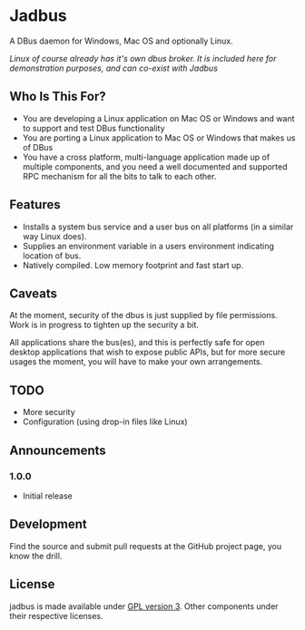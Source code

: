 # Jadbus

A DBus daemon for Windows, Mac OS and optionally Linux.   

*Linux of course already has it's own dbus broker. It is included here for demonstration purposes, and can co-exist with
Jadbus*

## Who Is This For?

 * You are developing a Linux application on Mac OS or Windows and want to support and test DBus functionality
 * You are porting a Linux application to Mac OS or Windows that makes us of DBus
 * You have a cross platform, multi-language application made up of multiple components, and you need 
   a well documented and supported RPC mechanism for all the bits to talk to each other.   

## Features

 * Installs a system bus service and a user bus on all platforms (in a similar way Linux does).
 * Supplies an environment variable in a users environment indicating location of bus.
 * Natively compiled. Low memory footprint and fast start up.
 
## Caveats

At the moment, security of the dbus is just supplied by file permissions. Work is in progress
to tighten up the security a bit.

All applications share the bus(es), and this is perfectly safe for open desktop applications 
that wish to expose public APIs, but for more secure usages the moment, you will have to make your
own arrangements.

## TODO

 * More security
 * Configuration (using drop-in files like Linux)

## Announcements

### 1.0.0

 * Initial release

## Development

Find the source and submit pull requests at the GitHub project page, you know the drill.

## License

jadbus is made available under [GPL version 3](https://www.gnu.org/licenses/gpl-3.0.en.html). Other components under their respective licenses. 

